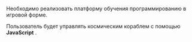 Необходимо реализовать платформу обучения программированию в игровой форме. 

Пользователь будет управлять космическим кораблем с помощью **JavaScript** .
